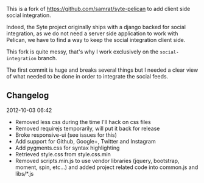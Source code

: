 This is a fork of https://github.com/samrat/syte-pelican to add client side social integration.

Indeed, the Syte project originally ships with a django backed for social integration, as we do not need a server side application to work with Pelican, we have to find a way to keep the social integration client side.

This fork is quite messy, that's why I work exclusively on the `social-integration` branch.

The first commit is huge and breaks several things but I needed a clear view of what needed to be done in order to integrate the social feeds.

Changelog
---------

2012-10-03 06:42
* Removed less css during the time I'll hack on css files
* Removed requirejs temporarily, will put it back for release
* Broke responsive-ui (see issues for this)
* Add support for Github, Google+, Twitter and Instagram
* Add pygments.css for syntax highlighting
* Retrieved style.css from style.css.min
* Removed scripts.min.js to use vendor libraries (jquery, bootstrap, moment, spin, etc...) and added project related code into common.js and libs/*.js
